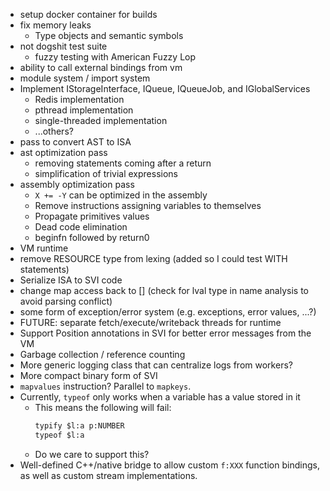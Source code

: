 - setup docker container for builds
- fix memory leaks
  - Type objects and semantic symbols
- not dogshit test suite
  - fuzzy testing with American Fuzzy Lop
- ability to call external bindings from vm
- module system / import system
- Implement IStorageInterface, IQueue, IQueueJob, and IGlobalServices
    - Redis implementation
    - pthread implementation
    - single-threaded implementation
    - ...others?
- pass to convert AST to ISA
- ast optimization pass
  - removing statements coming after a return
  - simplification of trivial expressions
- assembly optimization pass
  - `X += -Y` can be optimized in the assembly
  - Remove instructions assigning variables to themselves
  - Propagate primitives values
  - Dead code elimination
  - beginfn followed by return0
- VM runtime
- remove RESOURCE type from lexing (added so I could test WITH statements)
- Serialize ISA to SVI code
- change map access back to [] (check for lval type in name analysis to avoid parsing conflict)
- some form of exception/error system (e.g. exceptions, error values, ...?)
- FUTURE: separate fetch/execute/writeback threads for runtime
- Support Position annotations in SVI for better error messages from the VM
- Garbage collection / reference counting
- More generic logging class that can centralize logs from workers?
- More compact binary form of SVI
- `mapvalues` instruction? Parallel to `mapkeys`.
- Currently, `typeof` only works when a variable has a value stored in it
  - This means the following will fail:
    ```txt
    typify $l:a p:NUMBER
    typeof $l:a
    ```
  - Do we care to support this?
- Well-defined C++/native bridge to allow custom `f:XXX` function bindings, as well as custom stream implementations.
